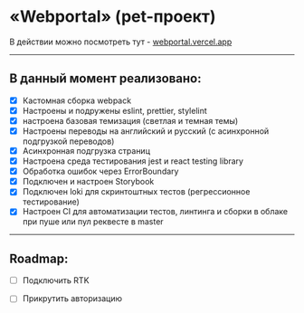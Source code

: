# «Webportal» (pet-проект)

В действии можно посмотреть тут - [webportal.vercel.app](https://webportal-six.vercel.app/)

___

## В данный момент реализовано:

- [x] Кастомная сборка webpack 
- [x] Настроены и подружены eslint, prettier, stylelint
- [x] настроена базовая темизация (светлая и темная темы)
- [x] Настроены переводы на английский и русский (с асинхронной подгрузкой переводов)
- [x] Асинхронная подгрузка страниц
- [x] Настроена среда тестирования jest и react testing library
- [x] Обработка ошибок через ErrorBoundary
- [x] Подключен и настроен Storybook
- [x] Подключен loki для скринтоштных тестов (регрессионное тестирование)
- [x] Настроен CI для автоматизации тестов, линтинга и сборки в облаке при пуше или пул реквесте в master
___
## Roadmap:
- [ ] Подключить RTK
- [ ] Прикрутить авторизацию


